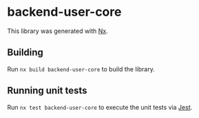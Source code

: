 # backend-user-core

This library was generated with [Nx](https://nx.dev).

## Building

Run `nx build backend-user-core` to build the library.

## Running unit tests

Run `nx test backend-user-core` to execute the unit tests via [Jest](https://jestjs.io).
